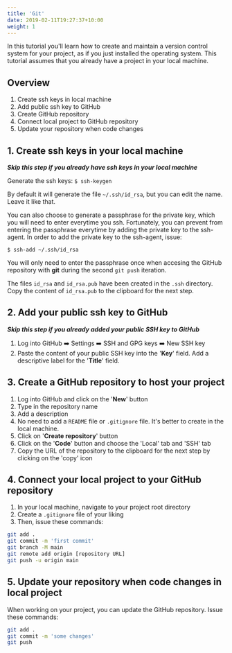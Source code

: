 ```yaml
---
title: 'Git'
date: 2019-02-11T19:27:37+10:00
weight: 1
---
```


In this tutorial you'll learn how to create and maintain a version control system for your project, as if you just installed the operating system. This tutorial assumes that you already have a project in your local machine.

## Overview

1. Create ssh keys in local machine
2. Add public ssh key to GitHub
3. Create GitHub repository
4. Connect local project to GitHub repository
5. Update your repository when code changes 


## 1. Create ssh keys in your local machine
***Skip this step if you already have ssh keys in your local machine***

Generate the ssh keys: `$ ssh-keygen`

By default it will generate the file `~/.ssh/id_rsa`, but you can edit the name. Leave it like that.

You can also choose to generate a passphrase for the private key, which you will need to enter everytime you ssh. Fortunately, you can prevent from entering the passphrase everytime by adding the private key to the ssh-agent. In order to add the private key to the ssh-agent, issue:

`$ ssh-add ~/.ssh/id_rsa`

You will only need to enter the passphrase once when accesing the GitHub repository with **git** during the second `git push` iteration.

The files `id_rsa` and `id_rsa.pub` have been created in the `.ssh` directory. Copy the content of `id_rsa.pub` to the clipboard for the next step.

## 2. Add your public ssh key to GitHub
***Skip this step if you already added your public SSH key to GitHub***

1. Log into GitHub ➡️  Settings ➡️  SSH and GPG keys ➡️  New SSH key
2. Paste the content of your public SSH key into the '**Key**' field. Add a descriptive label for the '**Title**' field.

## 3. Create a GitHub repository to host your project
1. Log into GitHub and click on the '**New**' button 
2. Type in the repository name
3. Add a description
4. No need to add a `README` file or `.gitignore` file. It's better to create in the local machine.
5. Click on '**Create repository**' button
6. Click on the '**Code**' button and choose the 'Local' tab and 'SSH' tab
7. Copy the URL of the repository to the clipboard for the next step by clicking on the 'copy' icon

## 4. Connect your local project to your GitHub repository
1. In your local machine, navigate to your project root directory
2. Create a `.gitignore` file of your liking
3. Then, issue these commands:
```bash
git add .
git commit -m 'first commit'
git branch -M main
git remote add origin [repository URL] 
git push -u origin main
```

## 5. Update your repository when code changes in local project 
When working on your project, you can update the GitHub repository. Issue these commands:

```bash
git add .
git commit -m 'some changes'
git push
```
